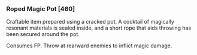 ### Roped Magic Pot [460]

Craftable item prepared using a cracked pot. A cocktail of magically resonant materials is sealed inside, and a short rope that aids throwing has been secured around the pot.

Consumes FP. Throw at rearward enemies to inflict magic damage.